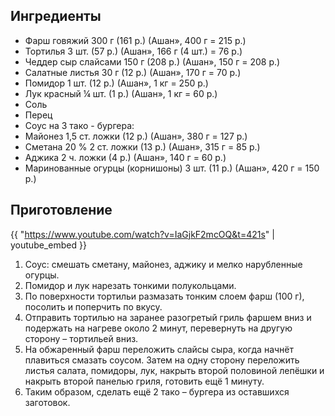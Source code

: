 ## Ингредиенты

- Фарш говяжий 300 г (161 р.) (Ашан», 400 г = 215 р.) 
- Тортилья 3 шт. (57 р.) (Ашан», 166 г (4 шт.) = 76 р.)
- Чеддер сыр слайсами 150 г (208 р.) (Ашан», 150 г = 208 р.) 
- Салатные листья 30 г (12 р.) (Ашан», 170 г = 70 р.) 
- Помидор 1 шт. (12 р.) (Ашан», 1 кг = 250 р.) 
- Лук красный ¼ шт. (1 р.) (Ашан», 1 кг = 60 р.) 
- Соль
- Перец
- Соус на 3 тако - бургера:
- Майонез 1,5 ст. ложки (12 р.) (Ашан», 380 г = 127 р.)
- Сметана 20 % 2 ст. ложки (13 р.) (Ашан», 315 г = 85 р.)
- Аджика 2 ч. ложки (4 р.) (Ашан», 140 г = 60 р.)
- Маринованные огурцы (корнишоны) 3 шт. (11 р.) (Ашан», 420 г = 150 р.)


## Приготовление

{{ "https://www.youtube.com/watch?v=IaGjkF2mcOQ&t=421s" | youtube_embed }}

1. Соус: смешать сметану, майонез, аджику и мелко нарубленные огурцы.
2. Помидор и лук нарезать тонкими полукольцами. 
3. По поверхности тортильи размазать тонким слоем фарш (100 г), посолить и поперчить по вкусу. 
4. Отправить тортилью на заранее разогретый гриль фаршем вниз и подержать на нагреве около 2 минут, перевернуть на другую сторону – тортильей вниз.
5. На обжаренный фарш переложить слайсы сыра, когда начнёт плавиться смазать соусом. Затем на одну сторону переложить листья салата, помидоры, лук, накрыть второй половиной лепёшки и накрыть второй панелью гриля, готовить ещё 1 минуту.
6. Таким образом, сделать ещё 2 тако – бургера из оставшихся заготовок. 
